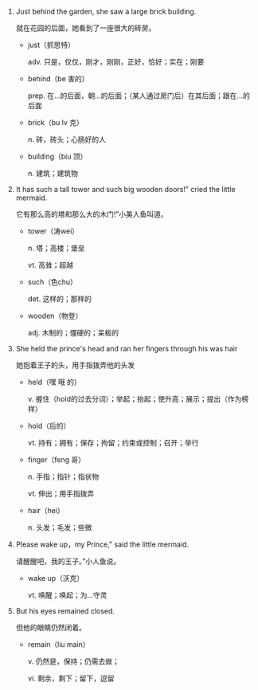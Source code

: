1. Just behind the garden, she saw a large brick building.

    就在花园的后面，她看到了一座很大的砖房。

    - just（抓思特）

        adv. 只是，仅仅，刚才，刚刚，正好，恰好；实在；刚要

    - behind（be 害的）

        prep. 在...的后面，朝...的后面；（某人通过房门后）在其后面；跟在...的后面

    - brick（bu lv 克）

        n. 砖，砖头；心肠好的人

    - building（biu 顶）

        n. 建筑；建筑物

2. It has such a tall tower and such big wooden doors!" cried the little mermaid.

    它有那么高的塔和那么大的木门!”小美人鱼叫道。

    - tower（涛wei）

        n. 塔；高楼；堡垒

        vt. 高耸；超越

    - such（色chu）

        det. 这样的；那样的

    - wooden（物登）

        adj. 木制的；僵硬的；呆板的

3. She held the prince's head and ran her fingers through his was hair

    她抱着王子的头，用手指拨弄他的头发

    - held（嘿 哦 的）

        v. 握住（hold的过去分词）；举起；抬起；使升高；展示；提出（作为榜样）

    - hold（后的）

        vt. 持有；拥有；保存；拘留；约束或控制；召开；举行

    - finger（feng 哥）

        n. 手指；指针；指状物

        vt. 伸出；用手指拨弄

    - hair（hei）

        n. 头发；毛发；些微

4. Please wake up，my Prince," said the little mermaid.

    请醒醒吧，我的王子。”小人鱼说。

    - wake up（沃克）

        vt. 唤醒；唤起；为...守灵

5. But his eyes remained closed.

    但他的眼睛仍然闭着。

    - remain（liu main）

        v. 仍然是，保持；仍需去做；

        vi. 剩余，剩下；留下，逗留    

